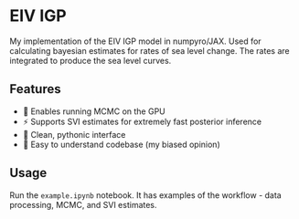 # EIV IGP

My implementation of the EIV IGP model in numpyro/JAX. Used for calculating bayesian estimates for rates of sea level change. The rates are integrated to produce the sea level curves.

## Features

- 🚀 Enables running MCMC on the GPU
- ⚡ Supports SVI estimates for extremely fast posterior inference
- 🐍 Clean, pythonic interface
- 🧠 Easy to understand codebase (my biased opinion)

## Usage

Run the `example.ipynb` notebook. It has examples of the workflow - data processing, MCMC, and SVI estimates.
